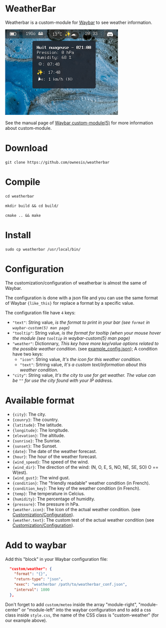 # WeatherBar
Weatherbar is a custom-module for [Waybar](https://github.com/Alexays/Waybar) to see weather information.

![preview](img/preview.png)

See the manual page of [Waybar custom-module(5)](https://man.archlinux.org/man/community/waybar/waybar-custom.5.en) for more information about custom-module.

# Download
`git clone https://github.com/ownesis/weatherbar`

# Compile
`cd weatherbar`

`mkdir build && cd build/`

`cmake .. && make`

# Install
`sudo cp weatherbar /usr/local/bin/`

# Configuration
The customization/configuration of weatherbar is almost the same of Waybar.

The configuration is done with a json file and you can use the same format of Waybar `{like_this}` for replace a format by a specific value.

The configuration file have `4` keys:

 - `"text"`: String value, *is the format to print in your bar (see `format` in `waybar-custom(5) man page`)* 
 - `"tooltip"`: String value, *is the format for tooltip (when your mouse hover the module (see `tooltip` in waybar-custom(5) man page)*
 - `"weather"`: Dictionnary, *This key have more key/value options related to the possible weather condition*. (see [example\_config.json](example_config.json)); A condition have two keys:
    - `"icon"`: String value, *It's the icon for this weather condition*.
    - `"text"`: Srtring value, *It's a custom text/information about this weather condition.*
 - `"city"`: String value, *It's the city to use for get weather. The value can be `""` for use the city found with your IP address.*

# Available format
 - `{city}`: The city.
 - `{counry}`: The country.
 - `{latitude}`: The latitude.
 - `{longitude}`: The longitude.
 - `{elevation}`: The altitude.
 - `{sunrise}`: The Sunrise.
 - `{sunset}`: The Sunset.
 - `{date}`: The date of the weather forecast.
 - `{hour}`: The hour of the weather forecast.
 - `{wind_speed}`: The speed of the wind.
 - `{wind_dir}`: The direction of the wind: (N, O, E, S, NO, NE, SE, SO) O == W(est).
 - `{wind_gust}`: The wind gust.
 - `{condition}`: The "friendly readable" weather condition (in French).
 - `{condition_key}`: The key of the weather condition (in French).
 - `{temp}`: The temperature in Celcius.
 - `{humidity}`: The percentage of humidity.
 - `{pressure}`: The pressure in hPa.
 - `{weather.icon}`: The Icon of the actual weather condition. (see [Customization/Configuration](README.md#Configuration)).
 - `{weather.text}`: The custom test of the actual weather condition (see [Customization/Configuration](README.md#Configuration)).

# Add to waybar
Add this "block" in your Waybar configuration file:

```json
  "custom/weather": {
    "format": "{}",
    "return-type": "json",
    "exec": "weatherbar /path/to/weatherbar_conf.json",
    "interval": 1800
  },
```

Don't forget to add `custom/meteo` inside the array "module-right", "module-center" or "module-left" into the waybar configuration and to add a css class inside `style.css`, the name of the CSS class is "custom-weather" (for our example above). 
